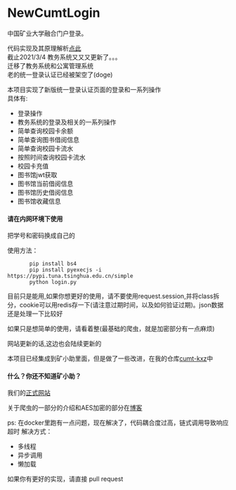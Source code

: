 # NewCumtLogin
中国矿业大学融合门户登录。


代码实现及其原理解析[点此](https://www.yuque.com/boopo/pc)    <br>
截止2021/3/4 教务系统又又又更新了。。。<br>
迁移了教务系统和公寓管理系统<br>
老的统一登录认证已经被架空了(doge)</br>

本项目实现了新版统一登录认证页面的登录和一系列操作  
具体有:  
 + 登录操作
 + 教务系统的登录及相关的一系列操作
 + 简单查询校园卡余额
 + 简单查询图书借阅信息
 + 简单查询校园卡流水
 + 按照时间查询校园卡流水
 + 校园卡充值
 + 图书馆jwt获取
 + 图书馆当前借阅信息
 + 图书馆历史借阅信息
 + 图书馆收藏信息
 <h4>请在内网环境下使用</h4>
 把学号和密码换成自己的  
 
 使用方法：
 
           pip install bs4
           pip install pyexecjs -i https://pypi.tuna.tsinghua.edu.cn/simple
           python login.py
 
 目前只是能用,如果你想更好的使用，请不要使用request.session,并将class拆分，cookie可以用redis存一下(请注意过期时间，以及如何验证过期)。json数据还是处理一下比较好

 如果只是想简单的使用，请看着整(最基础的爬虫，就是加密部分有一点麻烦)
 
 网站更新的话,这边也会陆续更新的
 
 本项目已经集成到矿小助里面，但是做了一些改进，在我的仓库[cumt-kxz](https://github.com/boopo/cumt-kxz)中
 
 <h4>什么？你还不知道矿小助？</h4>
 
 我们的[正式网站](https://kxz.atcumt.com/) 
 
 
 关于爬虫的一部分的介绍和AES加密的部分在[博客](https://www.yuque.com/boopo/)
 
 ps: 在docker里跑有一点问题，现在解决了，代码耦合度过高，链式调用导致响应超时
 解决方式：
  + 多线程
  + 异步调用
  + 懒加载
  
 如果你有更好的实现，请直接 pull request
 
 
